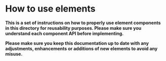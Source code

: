 # How to use elements

**This is a set of instructions on how to properly use element components in this directory for reusability purposes. Please make sure you understand each component API before implementing.**

**Please make sure you keep this documentation up to date with any adjustments, enhancements or additions of new elements to avoid any misuse.**
